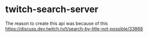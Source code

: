 # twitch-search-server
The reason to create this api was because of this https://discuss.dev.twitch.tv/t/search-by-title-not-possible/33868
